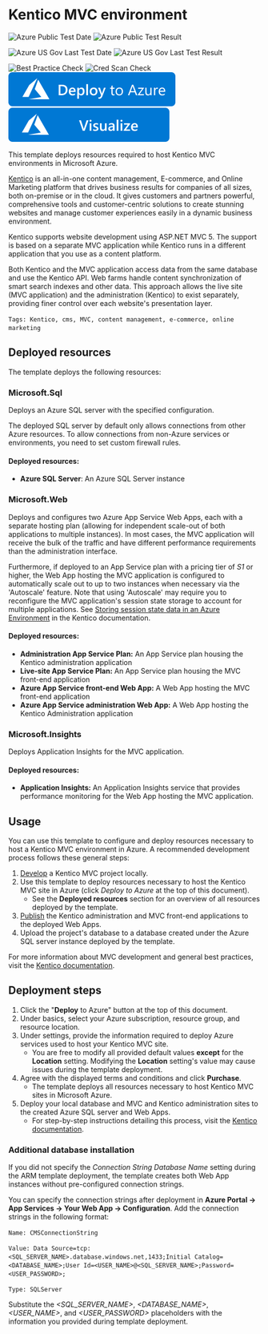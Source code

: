 # Kentico MVC environment

![Azure Public Test Date](https://azurequickstartsservice.blob.core.windows.net/badges/kentico-mvc-environment/PublicLastTestDate.svg)
![Azure Public Test Result](https://azurequickstartsservice.blob.core.windows.net/badges/kentico-mvc-environment/PublicDeployment.svg)

![Azure US Gov Last Test Date](https://azurequickstartsservice.blob.core.windows.net/badges/kentico-mvc-environment/FairfaxLastTestDate.svg)
![Azure US Gov Last Test Result](https://azurequickstartsservice.blob.core.windows.net/badges/kentico-mvc-environment/FairfaxDeployment.svg)

![Best Practice Check](https://azurequickstartsservice.blob.core.windows.net/badges/kentico-mvc-environment/BestPracticeResult.svg)
![Cred Scan Check](https://azurequickstartsservice.blob.core.windows.net/badges/kentico-mvc-environment/CredScanResult.svg)
[![Deploy To Azure](https://raw.githubusercontent.com/Azure/azure-quickstart-templates/master/1-CONTRIBUTION-GUIDE/images/deploytoazure.svg?sanitize=true)]("https://portal.azure.com/#create/Microsoft.Template/uri/https%3A%2F%2Fraw.githubusercontent.com%2FAzure%2Fazure-quickstart-templates%2Fmaster%2Fkentico-mvc-environment%2Fazuredeploy.json")  [![Visualize](https://raw.githubusercontent.com/Azure/azure-quickstart-templates/master/1-CONTRIBUTION-GUIDE/images/visualizebutton.svg?sanitize=true)]("http://armviz.io/#/?load=https%3A%2F%2Fraw.githubusercontent.com%2FAzure%2Fazure-quickstart-templates%2Fmaster%2Fkentico-mvc-environment%2Fazuredeploy.json")











This template deploys resources required to host Kentico MVC environments in Microsoft Azure.

[Kentico](https://www.kentico.com) is an all-in-one content management, E-commerce, and Online Marketing platform that drives business results for companies of all sizes, both on-premise or in the cloud. It gives customers and partners powerful, comprehensive tools and customer-centric solutions to create stunning websites and manage customer experiences easily in a dynamic business environment.

Kentico supports website development using ASP.&#8203;NET MVC 5. The support is based on a separate MVC application while Kentico runs in a different application that you use as a content platform.

Both Kentico and the MVC application access data from the same database and use the Kentico API. Web farms handle content synchronization of smart search indexes and other data. This approach allows the live site (MVC application) and the administration (Kentico) to exist separately, providing finer control over each website's presentation layer.

`Tags: Kentico, cms, MVC, content management, e-commerce, online marketing`

## Deployed resources

The template deploys the following resources:

### Microsoft.Sql

Deploys an Azure SQL server with the specified configuration. 

The deployed SQL server by default only allows connections from other Azure resources. To allow connections from non-Azure services or environments, you need to set custom firewall rules.

#### Deployed resources:

+ **Azure SQL Server**: An Azure SQL Server instance

### Microsoft.&#8203;Web

Deploys and configures two Azure App Service Web Apps, each with a separate hosting plan (allowing for independent scale-out of both applications to multiple instances). In most cases, the MVC application will receive the bulk of the traffic and have different performance requirements than the administration interface.

Furthermore, if deployed to an App Service plan with a pricing tier of *S1* or higher, the Web App hosting the MVC application is configured to automatically scale out to up to two instances when necessary via the 'Autoscale' feature. Note that using 'Autoscale' may require you to reconfigure the MVC application's session state storage to account for multiple applications. See [Storing session state data in an Azure Environment](https://kentico.com/CMSPages/DocLinkMapper.ashx?version=latest&link=azure_state_storing) in the Kentico documentation.

#### Deployed resources:

+ **Administration App Service Plan:** An App Service plan housing the Kentico administration application
+ **Live-site App Service Plan:** An App Service plan housing the MVC front-end application 
+ **Azure App Service front-end Web App:** A Web App hosting the MVC front-end application
+ **Azure App Service administration Web App:** A Web App hosting the Kentico Administration application

### Microsoft.Insights

Deploys Application Insights for the MVC application.

#### Deployed resources:

+ **Application Insights:** An Application Insights service that provides performance monitoring for the Web App hosting the MVC application.

## Usage

You can use this template to configure and deploy resources necessary to host a Kentico MVC environment in Azure. A recommended development process follows these general steps:

1. [Develop](https://kentico.com/CMSPages/DocLinkMapper.ashx?version=latest&link=mvc_development) a Kentico MVC project locally.
2. Use this template to deploy resources necessary to host the Kentico MVC site in Azure (click *Deploy to Azure* at the top of this document).
	- See the **Deployed resources** section for an overview of all resources deployed by the template.
3. [Publish](https://kentico.com/CMSPages/DocLinkMapper.ashx?version=latest&link=azure_webapps_deploying_mvc) the Kentico administration and MVC front-end applications to the deployed Web Apps.
4. Upload the project's database to a database created under the Azure SQL server instance deployed by the template. 

For more information about MVC development and general best practices, visit the [Kentico documentation](https://docs.kentico.com).

## Deployment steps

 1. Click the "**Deploy** to Azure" button at the top of this document.
 2. Under basics, select your Azure subscription, resource group, and resource location.
 3. Under settings, provide the information required to deploy Azure services used to host your Kentico MVC site.
	 - You are free to modify all provided default values **except** for the **Location** setting. Modifying the **Location** setting's value may cause issues during the template deployment. 
4. Agree with the displayed terms and conditions and click **Purchase**.
	- The template deploys all resources necessary to host Kentico MVC sites in Microsoft Azure.
5. Deploy your local database and MVC and Kentico administration sites to the created Azure SQL server and Web Apps.
	- For step-by-step instructions detailing this process, visit the [Kentico documentation](https://kentico.com/CMSPages/DocLinkMapper.ashx?version=latest&link=azure_webapps_deploying_mvc).

### Additional database installation

If you did not specify the *Connection String Database Name* setting during the ARM template deployment, the template creates both Web App instances without pre-configured connection strings.

You can specify the connection strings after deployment in **Azure Portal -> App Services -> Your Web App -> Configuration**. Add the connection strings in the following format:

`Name: CMSConnectionString`

`Value: Data Source=tcp:<SQL_SERVER_NAME>.database.windows.net,1433;Initial Catalog=<DATABASE_NAME>;User Id=<USER_NAME>@<SQL_SERVER_NAME>;Password=<USER_PASSWORD>;`

`Type: SQLServer`

Substitute the *<SQL_SERVER_NAME>*, *<DATABASE_NAME>*, *<USER_NAME>*, and *<USER_PASSWORD>* placeholders with the information you provided during template deployment.


